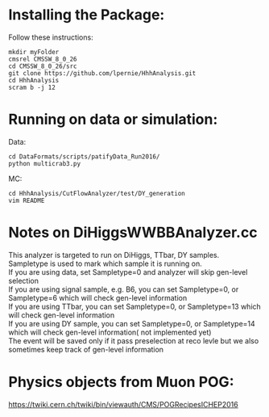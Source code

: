 # Installing the Package:

Follow these instructions:   
```
mkdir myFolder   
cmsrel CMSSW_8_0_26   
cd CMSSW_8_0_26/src   
git clone https://github.com/lpernie/HhhAnalysis.git   
cd HhhAnalysis   
scram b -j 12   
```

# Running on data or simulation:   
Data:   
```
cd DataFormats/scripts/patifyData_Run2016/
python multicrab3.py
```
MC:
```
cd HhhAnalysis/CutFlowAnalyzer/test/DY_generation
vim README
```
# Notes on DiHiggsWWBBAnalyzer.cc
This analyzer is targeted to run on DiHiggs, TTbar, DY samples.     
Sampletype is used to mark which sample it is running on.   
If you are using data, set Sampletype=0 and analyzer will skip gen-level selection   
If you are using signal sample, e.g. B6, you can set Sampletype=0, or Sampletype=6 which will check gen-level information   
If you are using TTbar, you can set Sampletype=0, or Sampletype=13 which will check gen-level information   
If you are using DY sample, you can set Sampletype=0, or Sampletype=14 which will check gen-level information( not implemented yet)   
The event will be saved only if it pass preselection at reco levle but we also sometimes keep track of gen-level information   

# Physics objects from Muon POG:   
https://twiki.cern.ch/twiki/bin/viewauth/CMS/POGRecipesICHEP2016   
